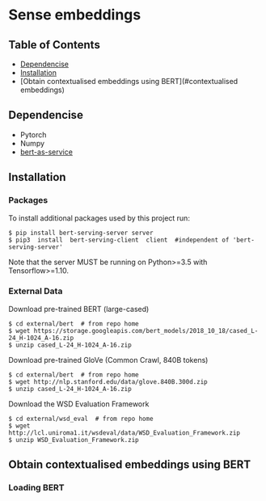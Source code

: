 # Sense embeddings

## Table of Contents

   * [Dependencise](#dependencise)
   * [Installation](#installation)
   * [Obtain contextualised embeddings using BERT](#contextualised embeddings)

## Dependencise
- Pytorch
- Numpy
- [bert-as-service](#https://github.com/hanxiao/bert-as-service)

## Installation
### Packages
To install additional packages used by this project run:
```
$ pip install bert-serving-server server 
$ pip3  install  bert-serving-client  client  #independent of 'bert-serving-server'
```
Note that the server MUST be running on Python>=3.5 with Tensorflow>=1.10.
### External Data
Download pre-trained BERT (large-cased)
```
$ cd external/bert  # from repo home
$ wget https://storage.googleapis.com/bert_models/2018_10_18/cased_L-24_H-1024_A-16.zip
$ unzip cased_L-24_H-1024_A-16.zip
```
Download pre-trained GloVe (Common Crawl, 840B tokens)
```
$ cd external/bert  # from repo home
$ wget http://nlp.stanford.edu/data/glove.840B.300d.zip
$ unzip cased_L-24_H-1024_A-16.zip
```

Download the WSD Evaluation Framework
```
$ cd external/wsd_eval  # from repo home
$ wget http://lcl.uniroma1.it/wsdeval/data/WSD_Evaluation_Framework.zip
$ unzip WSD_Evaluation_Framework.zip
```
## Obtain contextualised embeddings using BERT
### Loading BERT

